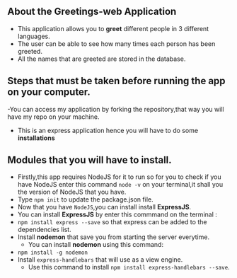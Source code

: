 ## About the Greetings-web Application


- This application allows you to **greet** different people in 3 different languages.
- The user can be able to see how many times each person has been greeted.
- All the names that are greeted are stored in the database.


## Steps that must be taken before running the app on your computer.
 
 -You can access my application by forking the repository,that way you will have my repo on your machine.
 - This is an express application hence you will have to do some **installations**
 
 ## Modules that you will have to install.
 
 - Firstly,this app requires NodeJS for it to run so for you to check if you have NodeJS enter this command `node -v` on your terminal,it shall you the version of NodeJS that you have.
 - Type `npm init` to update the package.json file.
 - Now that you have `NodeJS`,you can install install **ExpressJS**.
  - You can install **ExpressJS** by enter this commmand on the terminal :
  - `npm install express --save` so that express can be added to the dependencies list.
 - Install **nodemon** that save you from starting the server everytime.
   - You can install **nodemon** using this command:
 - `npm install -g nodemon`    
 - Install `express-handlebars` that will use as a view engine.
     - Use this command to install `npm install express-handlebars --save`.
